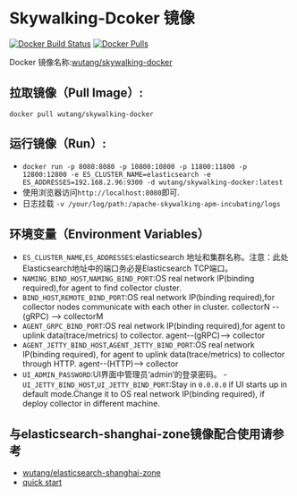 # Skywalking-Dcoker 镜像

[![Docker Build Status](https://img.shields.io/docker/build/wutang/skywalking-docker.svg)](https://hub.docker.com/r/wutang/skywalking-docker/)
[![Docker Pulls](https://img.shields.io/docker/pulls/wutang/skywalking-docker.svg)](https://hub.docker.com/r/wutang/skywalking-docker/)


Docker 镜像名称:[wutang/skywalking-docker](https://hub.docker.com/r/wutang/skywalking-docker/)

## 拉取镜像（Pull Image）:
```docker pull wutang/skywalking-docker```

## 运行镜像（Run）:
- ```docker run -p 8080:8080 -p 10800:10800 -p 11800:11800 -p 12800:12800 -e ES_CLUSTER_NAME=elasticsearch -e ES_ADDRESSES=192.168.2.96:9300 -d wutang/skywalking-docker:latest```
- 使用浏览器访问```http://localhost:8080```即可.
- 日志挂载 ```-v /your/log/path:/apache-skywalking-apm-incubating/logs```

## 环境变量（Environment Variables）
- ```ES_CLUSTER_NAME```,```ES_ADDRESSES```:elasticsearch 地址和集群名称。注意：此处Elasticsearch地址中的端口务必是Elasticsearch TCP端口。
- ```NAMING_BIND_HOST```,```NAMING_BIND_PORT```:OS real network IP(binding required),for agent to find collector cluster.
- ```BIND_HOST```,```REMOTE_BIND_PORT```:OS real network IP(binding required),for collector nodes communicate with each other in cluster. collectorN --(gRPC) --> collectorM
- ```AGENT_GRPC_BIND_PORT```:OS real network IP(binding required),for agent to uplink data(trace/metrics) to collector. agent--(gRPC)--> collector
- ```AGENT_JETTY_BIND_HOST```,```AGENT_JETTY_BIND_PORT```:OS real network IP(binding required), for agent to uplink data(trace/metrics) to collector through HTTP. agent--(HTTP)--> collector
- ```UI_ADMIN_PASSWORD```:UI界面中管理员‘admin’的登录密码。
-```UI_JETTY_BIND_HOST```,```UI_JETTY_BIND_PORT```:Stay in `0.0.0.0` if UI starts up in default mode.Change it to OS real network IP(binding required), if deploy collector in different machine.


## 与elasticsearch-shanghai-zone镜像配合使用请参考
- [wutang/elasticsearch-shanghai-zone](https://github.com/JaredTan95/skywalking-docker/blob/master/elasticsearch-5.6.10-Zone-Asia-SH/README.md)
- [quick start](https://github.com/JaredTan95/skywalking-docker/blob/master/5.x/quick-start/README.md)


